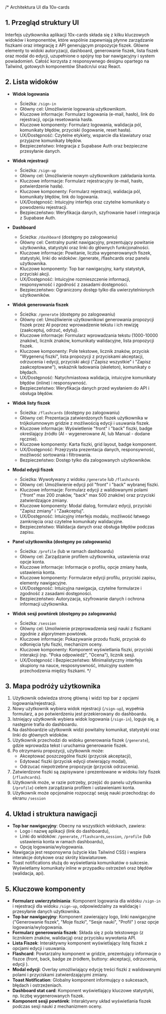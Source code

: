 /\*
Architektura UI dla 10x-cards

## 1. Przegląd struktury UI

Interfejs użytkownika aplikacji 10x-cards składa się z kilku kluczowych widoków i komponentów, które wspólnie zapewniają płynne zarządzanie fiszkami oraz integrację z API generującym propozycje fiszek. Główne elementy to widoki autoryzacji, dashboard, generowanie fiszek, lista fiszek oraz modal do edycji, uzupełnione o spójny top bar nawigacyjny i system powiadomień. Całość korzysta z responsywnego designu opartego na Tailwind, gotowych komponentów Shadcn/ui oraz React.

## 2. Lista widoków

- **Widok logowania**

  - Ścieżka: `/sign-in`
  - Główny cel: Umożliwienie logowania użytkownikom.
  - Kluczowe informacje: Formularz logowania (e-mail, hasło), link do rejestracji, opcja resetowania hasła.
  - Kluczowe komponenty: Formularz logowania, walidacja pól, komunikaty błędów, przyciski (logowanie, reset hasła).
  - UX/Dostępność: Czytelne etykiety, wsparcie dla klawiatury oraz przyjazne komunikaty błędów.
  - Bezpieczeństwo: Integracja z Supabase Auth oraz bezpieczne przesyłanie danych.

- **Widok rejestracji**

  - Ścieżka: `/sign-up`
  - Główny cel: Umożliwienie nowym użytkownikom zakładania konta.
  - Kluczowe informacje: Formularz rejestracyjny (e-mail, hasło, potwierdzenie hasła).
  - Kluczowe komponenty: Formularz rejestracji, walidacja pól, komunikaty błędów, link do logowania.
  - UX/Dostępność: Intuicyjny interfejs oraz czytelne komunikaty o powodzeniu rejestracji.
  - Bezpieczeństwo: Weryfikacja danych, szyfrowanie haseł i integracja z Supabase Auth.

- **Dashboard**

  - Ścieżka: `/dashboard` (dostępny po zalogowaniu)
  - Główny cel: Centralny punkt nawigacyjny, prezentujący powitanie użytkownika, statystyki oraz linki do głównych funkcjonalności.
  - Kluczowe informacje: Powitanie, liczba wygenerowanych fiszek, statystyki, linki do widoków: /generate, /flashcards oraz panelu użytkownika.
  - Kluczowe komponenty: Top bar nawigacyjny, karty statystyk, przyciski akcji.
  - UX/Dostępność: Intuicyjne rozmieszczenie informacji, responsywność i zgodność z zasadami dostępności.
  - Bezpieczeństwo: Ograniczony dostęp tylko dla uwierzytelnionych użytkowników.

- **Widok generowania fiszek**

  - Ścieżka: `/generate` (dostępny po zalogowaniu)
  - Główny cel: Umożliwienie użytkownikowi generowania propozycji fiszek przez AI poprzez wprowadzenie tekstu i ich rewizję (zaakceptuj, odrzuć, edytuj).
  - Kluczowe informacje: Formularz wprowadzania tekstu (1000-10000 znaków), licznik znaków, komunikaty walidacyjne, lista propozycji fiszek.
  - Kluczowe komponenty: Pole tekstowe, licznik znaków, przycisk "Wygeneruj fiszki", lista propozycji z przyciskami akceptacji, odrzucenia i edycji, przyciski akcji ("Zapisz wszystkie" i "Zapisz zaakceptowane"), wskaźnik ładowania (skeleton), komunikaty o błędach.
  - UX/Dostępność: Natychmiastowa walidacja, intuicyjne komunikaty błędów (inline) i responsywność.
  - Bezpieczeństwo: Weryfikacja danych przed wysłaniem do API i obsługa błędów.

- **Widok listy fiszek**

  - Ścieżka: `/flashcards` (dostępny po zalogowaniu)
  - Główny cel: Prezentacja zatwierdzonych fiszek użytkownika w trójkolumnowym gridzie z możliwością edycji i usuwania fiszek.
  - Kluczowe informacje: Wyświetlenie "front" i "back" fiszki, badge określający źródło (AI - wygenerowane AI, lub Manual - dodane ręcznie).
  - Kluczowe komponenty: Karta fiszki, grid layout, badge komponent.
  - UX/Dostępność: Przejrzysta prezentacja danych, responsywność, możliwość sortowania i filtrowania.
  - Bezpieczeństwo: Dostęp tylko dla zalogowanych użytkowników.

- **Modal edycji fiszek**

  - Ścieżka: Wywoływany z widoku `/generate` lub `/flashcards`
  - Główny cel: Umożliwienie edycji pól "front" i "back" wybranej fiszki.
  - Kluczowe informacje: Formularz edycji z walidowanymi polami ("front" max 200 znaków, "back" max 500 znaków) oraz przyciski zatwierdzające zmiany.
  - Kluczowe komponenty: Modal dialog, formularz edycji, przyciski "Zapisz zmiany" i "Zaakceptuj".
  - UX/Dostępność: Intuicyjny interfejs modalu, możliwość łatwego zamknięcia oraz czytelne komunikaty walidacyjne.
  - Bezpieczeństwo: Walidacja danych oraz obsługa błędów podczas zapisu.

- **Panel użytkownika (dostępny po zalogowaniu)**

  - Ścieżka: `/profile` (lub w ramach dashboardu)
  - Główny cel: Zarządzanie profilem użytkownika, ustawienia oraz opcje konta.
  - Kluczowe informacje: Informacje o profilu, opcje zmiany hasła, ustawienia konta.
  - Kluczowe komponenty: Formularze edycji profilu, przyciski zapisu, elementy nawigacyjne.
  - UX/Dostępność: Intuicyjna nawigacja, czytelne formularze i zgodność z zasadami dostępności.
  - Bezpieczeństwo: Autoryzacja, szyfrowanie danych i ochrona informacji użytkownika.

- **Widok sesji powtórek (dostępny po zalogowaniu)**
  - Ścieżka: `/session`
  - Główny cel: Umoliwienie przeprowadzenia sesji nauki z fiszkami zgodnie z algorytmem powtórek.
  - Kluczowe informacje: Pokazywanie przodu fiszki, przycisk do odłonięcia tyłu fiszki, mechanizm oceny.
  - Kluczowe komponenty: Komponent wyświetlania fiszki, przyciski interakcji (np. "Poka odpowiedź", "Ocena"), licznik sesji.
  - UX/Dostępność i Bezpieczeństwo: Minimalistyczny interfejs skupiony na nauce, resposnyswność, intuicyjny sustem przechodzenia między fiszkami.
    \*/

## 3. Mapa podróży użytkownika

1. Użytkownik odwiedza stronę główną i widzi top bar z opcjami logowania/rejestracji.
2. Nowy użytkownik wybiera widok rejestracji (`/sign-up`), wypełnia formularz, a po potwierdzeniu jest przekierowany do dashboardu.
3. Istniejący użytkownik wybiera widok logowania (`/sign-in`), loguje się, a następnie trafia do dashboardu.
4. Na dashboardzie użytkownik widzi powitalny komunikat, statystyki oraz linki do głównych widoków.
5. Użytkownik przechodzi do widoku generowania fiszek (`/generate`), gdzie wprowadza tekst i uruchamia generowanie fiszek.
6. Po otrzymaniu propozycji, użytkownik może:
   - Akceptować poszczególne fiszki (przycisk akceptacji),
   - Edytować fiszki (przycisk edycji otwierający modal),
   - Odrzucać niepotrzebne propozycje (przycisk odrzucenia).
7. Zatwierdzone fiszki są zapisywane i prezentowane w widoku listy fiszek (`/flashcards`).
8. Użytkownik może, w razie potrzeby, przejść do panelu użytkownika (`/profile`) celem zarządzania profilem i ustawieniami konta.
9. Użytkownik może opcjonalnie rozpocząć sesję nauki przechodząc do ekranu `/session`

## 4. Układ i struktura nawigacji

- **Top bar nawigacyjny**: Obecny na wszystkich widokach, zawiera:
  - Logo i nazwę aplikacji (link do dashboardu),
  - Linki do widoków: `/generate`, `/flashcards`,`session`, `/profile` (lub ustawienia konta w ramach dashboardu),
  - Opcję logowania/wylogowania.
- Nawigacja jest responsywna (użycie klas Tailwind CSS) i wspiera interakcje dotykowe oraz skróty klawiaturowe.
- Toast notifications służą do wyświetlania komunikatów o sukcesie. Wyświetlamy komunikaty inline w przypadku ostrzeżeń oraz błędów (walidacja, api).

## 5. Kluczowe komponenty

- **Formularz uwierzytelniania**: Komponent logowania dla widoku `/sign-in` i rejestracji dla widoku `/sign-up`, odpowiedzialny za walidację i przesyłanie danych użytkownika.
- **Top bar nawigacyjny**: Komponent zawierający logo, linki nawigacyjne ("Generowanie fiszek", "Moje fiszki", "Sesje nauki", "Profil" ) oraz opcje logowania/wylogowania.
- **Formularz generowania fiszek**: Składa się z pola tekstowego (z licznikiem znaków, walidacją) oraz przycisku wywołania API.
- **Lista Fiszek**: Interaktywny komponent wyświetlający listę fiszek z opcjami edycji i usuwania.
- **Flashcard**: Powtarzalny komponent w gridzie, prezentujący informacje o fiszce (front, back, badge ze źródłem, buttony: akceptacji, odrzucenia, edycji ).
- **Modal edycji**: Overlay umożliwiający edycję treści fiszki z walidowanymi polami i przyciskami zatwierdzającymi zmiany.
- **Toast Notification**: Globalny komponent informujący o sukcesach, błędach i ostrzeżeniach.
- **Dashboard stat card**: Komponent wyświetlający kluczowe statystyki, np. liczbę wygenerowanych fiszek.
- **Komponent sesji powtórek**: Interaktywny układ wyświetlania fiszek podczas sesji nauki z mechanizmem oceny.
